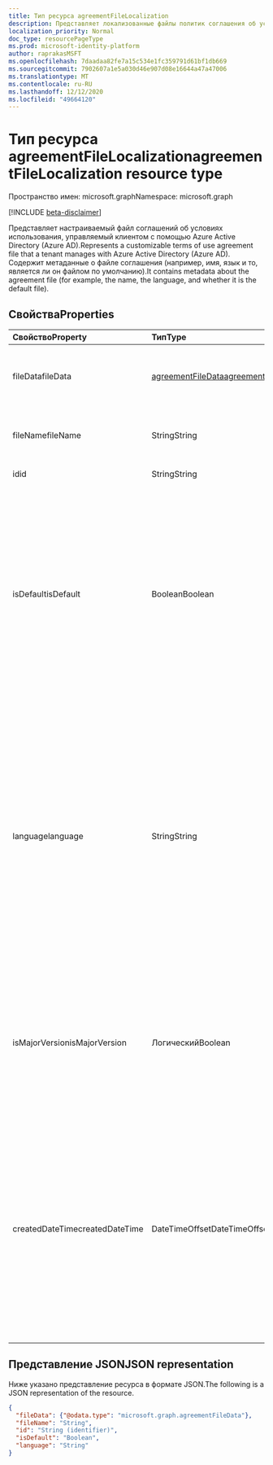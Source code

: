 ```yaml
---
title: Тип ресурса agreementFileLocalization
description: Представляет локализованные файлы политик соглашения об условиях использования в Azure Active Directory (Azure AD). Содержит метаданные о файле соглашения (например, имя, язык и то, является ли он файлом по умолчанию).
localization_priority: Normal
doc_type: resourcePageType
ms.prod: microsoft-identity-platform
author: raprakasMSFT
ms.openlocfilehash: 7daadaa82fe7a15c534e1fc359791d61bf1db669
ms.sourcegitcommit: 7902607a1e5a030d46e907d08e16644a47a47006
ms.translationtype: MT
ms.contentlocale: ru-RU
ms.lasthandoff: 12/12/2020
ms.locfileid: "49664120"
---
```

# <a name="agreementfilelocalization-resource-type"></a><span data-ttu-id="3d352-104">Тип ресурса agreementFileLocalization</span><span class="sxs-lookup"><span data-stu-id="3d352-104">agreementFileLocalization resource type</span></span>

<span data-ttu-id="3d352-105">Пространство имен: microsoft.graph</span><span class="sxs-lookup"><span data-stu-id="3d352-105">Namespace: microsoft.graph</span></span>

[!INCLUDE [beta-disclaimer](../../includes/beta-disclaimer.md)]

<span data-ttu-id="3d352-106">Представляет настраиваемый файл соглашений об условиях использования, управляемый клиентом с помощью Azure Active Directory (Azure AD).</span><span class="sxs-lookup"><span data-stu-id="3d352-106">Represents a customizable terms of use agreement file that a tenant manages with Azure Active Directory (Azure AD).</span></span> <span data-ttu-id="3d352-107">Содержит метаданные о файле соглашения (например, имя, язык и то, является ли он файлом по умолчанию).</span><span class="sxs-lookup"><span data-stu-id="3d352-107">It contains metadata about the agreement file (for example, the name, the language, and whether it is the default file).</span></span>

<!--
## Methods

| Method       | Return Type | Description |
|:-------------|:------------|:------------|
| [Create agreementFileLocalization](../api/agreementfilelocalization-post-agreementfilelocalizations.md) | [agreementfilelocalization](agreementfilelocalization.md) | Create a new agreementFileLocalization. |
| [List agreementFileLocalizations](../api/agreementfilelocalization-list.md) | [agreementfilelocalization](agreementfilelocalization.md) collection | Get an agreementFileLocalization object collection. |
| [Get agreementFileLocalization](../api/agreementfilelocalization-get.md) | [agreementfilelocalization](agreementfilelocalization.md) | Read properties and relationships of an agreementFileLocalization object. |
| [List agreementFileVersions](../api/agreementfileversion-list.md) | [agreementfileversion](agreementfileversion.md) collection | Get an agreementFileVersion object collection. |
| [Get agreementFileVersion](../api/agreementfileversion-get.md) | [agreementfileversion](agreementfileversion.md) | Read properties and relationships of an agreementFileVersion object. |
-->

## <a name="properties"></a><span data-ttu-id="3d352-108">Свойства</span><span class="sxs-lookup"><span data-stu-id="3d352-108">Properties</span></span>
| <span data-ttu-id="3d352-109">Свойство</span><span class="sxs-lookup"><span data-stu-id="3d352-109">Property</span></span>     | <span data-ttu-id="3d352-110">Тип</span><span class="sxs-lookup"><span data-stu-id="3d352-110">Type</span></span>        | <span data-ttu-id="3d352-111">Описание</span><span class="sxs-lookup"><span data-stu-id="3d352-111">Description</span></span> |
|:-------------|:------------|:------------|
|<span data-ttu-id="3d352-112">fileData</span><span class="sxs-lookup"><span data-stu-id="3d352-112">fileData</span></span>|[<span data-ttu-id="3d352-113">agreementFileData</span><span class="sxs-lookup"><span data-stu-id="3d352-113">agreementFileData</span></span>](agreementfiledata.md)|<span data-ttu-id="3d352-114">Данные, представляющие условия использования PDF-документа.</span><span class="sxs-lookup"><span data-stu-id="3d352-114">Data representing the terms of use PDF document.</span></span> <span data-ttu-id="3d352-115">Только для чтения.</span><span class="sxs-lookup"><span data-stu-id="3d352-115">Read-only.</span></span>|
|<span data-ttu-id="3d352-116">fileName</span><span class="sxs-lookup"><span data-stu-id="3d352-116">fileName</span></span>|<span data-ttu-id="3d352-117">String</span><span class="sxs-lookup"><span data-stu-id="3d352-117">String</span></span>|<span data-ttu-id="3d352-118">Имя файла соглашения (например, TOU.pdf).</span><span class="sxs-lookup"><span data-stu-id="3d352-118">Name of the agreement file (for example, TOU.pdf).</span></span> <span data-ttu-id="3d352-119">Только для чтения.</span><span class="sxs-lookup"><span data-stu-id="3d352-119">Read-only.</span></span>|
|<span data-ttu-id="3d352-120">id</span><span class="sxs-lookup"><span data-stu-id="3d352-120">id</span></span>|<span data-ttu-id="3d352-121">String</span><span class="sxs-lookup"><span data-stu-id="3d352-121">String</span></span>|<span data-ttu-id="3d352-122">Только для чтения.</span><span class="sxs-lookup"><span data-stu-id="3d352-122">Read-only.</span></span>|
|<span data-ttu-id="3d352-123">isDefault</span><span class="sxs-lookup"><span data-stu-id="3d352-123">isDefault</span></span>|<span data-ttu-id="3d352-124">Boolean</span><span class="sxs-lookup"><span data-stu-id="3d352-124">Boolean</span></span>|<span data-ttu-id="3d352-125">Указывает, является ли это файл соглашения по умолчанию, если ни одна из культур не соответствует предпочтениям клиента.</span><span class="sxs-lookup"><span data-stu-id="3d352-125">Indicates whether this is the default agreement file if none of the cultures matches the client preference.</span></span> <span data-ttu-id="3d352-126">Если ни один из файлов не помечен как файл по умолчанию, первый из них будет рассматриваться как файл по умолчанию.</span><span class="sxs-lookup"><span data-stu-id="3d352-126">If none of the files are marked as default, the first one will be treated as the default.</span></span> <span data-ttu-id="3d352-127">Только для чтения.</span><span class="sxs-lookup"><span data-stu-id="3d352-127">Read-only.</span></span>|
|<span data-ttu-id="3d352-128">language</span><span class="sxs-lookup"><span data-stu-id="3d352-128">language</span></span>|<span data-ttu-id="3d352-129">String</span><span class="sxs-lookup"><span data-stu-id="3d352-129">String</span></span>|<span data-ttu-id="3d352-130">Язык и формат файла соглашения в формате languagecode2-country/regioncode2.</span><span class="sxs-lookup"><span data-stu-id="3d352-130">Culture of the agreement file in the format languagecode2-country/regioncode2.</span></span> <span data-ttu-id="3d352-131">languagecode2 — это двух буквный код нижнего регистра, производный от ISO 639-1.</span><span class="sxs-lookup"><span data-stu-id="3d352-131">languagecode2 is a lowercase two-letter code derived from ISO 639-1.</span></span> <span data-ttu-id="3d352-132">country/regioncode2 является производным от ISO 3166 и обычно состоит из двух верхних букв или языкового тега BCP-47 (например, en-US).</span><span class="sxs-lookup"><span data-stu-id="3d352-132">country/regioncode2 is derived from ISO 3166 and usually consists of two uppercase letters, or a BCP-47 language tag (for example, en-US).</span></span> <span data-ttu-id="3d352-133">Только для чтения.</span><span class="sxs-lookup"><span data-stu-id="3d352-133">Read-only.</span></span>|
|<span data-ttu-id="3d352-134">isMajorVersion</span><span class="sxs-lookup"><span data-stu-id="3d352-134">isMajorVersion</span></span>|<span data-ttu-id="3d352-135">Логический</span><span class="sxs-lookup"><span data-stu-id="3d352-135">Boolean</span></span>|<span data-ttu-id="3d352-136">Указывает, является ли файл соглашения обновлением основной версии.</span><span class="sxs-lookup"><span data-stu-id="3d352-136">Indicates whether the agreement file is a major version update.</span></span> <span data-ttu-id="3d352-137">Обновления основных версий аннулируют принятие соглашения на соответствующем языке.</span><span class="sxs-lookup"><span data-stu-id="3d352-137">Major version updates invalidate the agreement's acceptances on the corresponding language.</span></span> |
|<span data-ttu-id="3d352-138">createdDateTime</span><span class="sxs-lookup"><span data-stu-id="3d352-138">createdDateTime</span></span>|<span data-ttu-id="3d352-139">DateTimeOffset</span><span class="sxs-lookup"><span data-stu-id="3d352-139">DateTimeOffset</span></span>|<span data-ttu-id="3d352-140">Дата и время создания файла.</span><span class="sxs-lookup"><span data-stu-id="3d352-140">The date time representing when the file was created.</span></span> <span data-ttu-id="3d352-141">Тип Timestamp представляет сведения о времени и дате с использованием формата ISO 8601 (всегда применяется формат UTC).</span><span class="sxs-lookup"><span data-stu-id="3d352-141">The Timestamp type represents date and time information using ISO 8601 format and is always in UTC time.</span></span> <span data-ttu-id="3d352-142">Например, значение полуночи 1 января 2014 г. в формате UTC выглядит так: "2014-01-01T00:00:00Z".</span><span class="sxs-lookup"><span data-stu-id="3d352-142">For example, midnight UTC on Jan 1, 2014 would look like this: '2014-01-01T00:00:00Z'.</span></span>|

<!--
## Relationships
| Relationship | Type        | Description |
|:-------------|:------------|:------------|
|versions|[agreementFileVersion](agreementfileversion.md) collection|The version history for the localized agreement file.|
-->

## <a name="json-representation"></a><span data-ttu-id="3d352-143">Представление JSON</span><span class="sxs-lookup"><span data-stu-id="3d352-143">JSON representation</span></span>

<span data-ttu-id="3d352-144">Ниже указано представление ресурса в формате JSON.</span><span class="sxs-lookup"><span data-stu-id="3d352-144">The following is a JSON representation of the resource.</span></span>

<!-- {
  "blockType": "resource",
  "optionalProperties": [

  ],
  "@odata.type": "microsoft.graph.agreementFileLocalization"
}-->

```json
{
  "fileData": {"@odata.type": "microsoft.graph.agreementFileData"},
  "fileName": "String",
  "id": "String (identifier)",
  "isDefault": "Boolean",
  "language": "String"
}
```

<!-- uuid: 8fcb5dbc-d5aa-4681-8e31-b001d5168d79
2015-10-25 14:57:30 UTC -->
<!--
{
  "type": "#page.annotation",
  "description": "agreementFileLocalization resource",
  "keywords": "",
  "section": "documentation",
  "tocPath": "",
  "suppressions": []
}
-->
